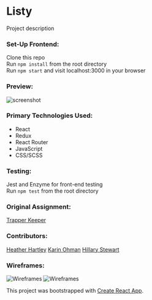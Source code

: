 # Listy

Project description

### Set-Up Frontend:
Clone this repo  
Run `npm install` from the root directory  
Run `npm start` and visit localhost:3000 in your browser  

### Preview:
![screenshot]()

### Primary Technologies Used:
* React
* Redux
* React Router
* JavaScript
* CSS/SCSS

### Testing:
Jest and Enzyme for front-end testing  
Run `npm test` from the root directory  

### Original Assignment: 
[Trapper Keeper](http://frontend.turing.io/projects/trapper-keeper.html)  

### Contributors:  
[Heather Hartley](https://github.com/hlhartley)
[Karin Ohman](https://github.com/kaohman)
[Hillary Stewart](https://github.com/)

### Wireframes:
![Wireframes]()
![Wireframes]()

This project was bootstrapped with [Create React App](https://github.com/facebook/create-react-app).

